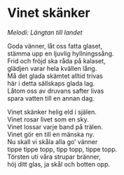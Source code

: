 # Vinet skänker
*Melodi: Längtan till landet*

Goda vänner, låt oss fatta glaset,  
stämma upp en ljuvlig hyllningssång.  
Frid och fröjd ska råda på kalaset,  
glädjen varar hela kvällen lång.  
Må det glada skämtet alltid trivas  
här i detta sällskaps glada lag.  
Låtom oss av druvans safter livas  
spara vatten till en annan dag.  

Vinet skänker helig eld i själen.  
Vinet rosar livet som en sky.  
Vinet lossar varje band på trälen.  
Vinet gör en till en mänska ny.  
Nu skall vi skåla alla go’ vänner  
tippe tippe topp, tipp topp, tippe topp.  
Törsten uti våra strupar bränner,  
höj ditt glas, ja skål och botten opp.  